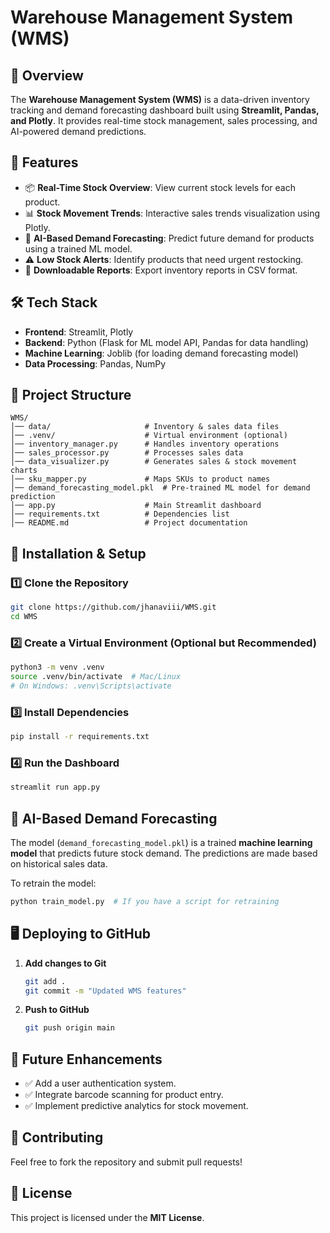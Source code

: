 # Warehouse Management System (WMS)

## 📌 Overview
The **Warehouse Management System (WMS)** is a data-driven inventory tracking and demand forecasting dashboard built using **Streamlit, Pandas, and Plotly**. It provides real-time stock management, sales processing, and AI-powered demand predictions.

## 🚀 Features
- 📦 **Real-Time Stock Overview**: View current stock levels for each product.
- 📊 **Stock Movement Trends**: Interactive sales trends visualization using Plotly.
- 🔮 **AI-Based Demand Forecasting**: Predict future demand for products using a trained ML model.
- ⚠️ **Low Stock Alerts**: Identify products that need urgent restocking.
- 📜 **Downloadable Reports**: Export inventory reports in CSV format.

## 🛠️ Tech Stack
- **Frontend**: Streamlit, Plotly
- **Backend**: Python (Flask for ML model API, Pandas for data handling)
- **Machine Learning**: Joblib (for loading demand forecasting model)
- **Data Processing**: Pandas, NumPy

## 📂 Project Structure
```
WMS/
│── data/                     # Inventory & sales data files
│── .venv/                    # Virtual environment (optional)
│── inventory_manager.py      # Handles inventory operations
│── sales_processor.py        # Processes sales data
│── data_visualizer.py        # Generates sales & stock movement charts
│── sku_mapper.py             # Maps SKUs to product names
│── demand_forecasting_model.pkl  # Pre-trained ML model for demand prediction
│── app.py                    # Main Streamlit dashboard
│── requirements.txt          # Dependencies list
│── README.md                 # Project documentation
```

## 🔧 Installation & Setup
### 1️⃣ Clone the Repository
```sh
git clone https://github.com/jhanaviii/WMS.git
cd WMS
```

### 2️⃣ Create a Virtual Environment (Optional but Recommended)
```sh
python3 -m venv .venv
source .venv/bin/activate  # Mac/Linux
# On Windows: .venv\Scripts\activate
```

### 3️⃣ Install Dependencies
```sh
pip install -r requirements.txt
```

### 4️⃣ Run the Dashboard
```sh
streamlit run app.py
```

## 🔮 AI-Based Demand Forecasting
The model (`demand_forecasting_model.pkl`) is a trained **machine learning model** that predicts future stock demand. The predictions are made based on historical sales data.

To retrain the model:
```sh
python train_model.py  # If you have a script for retraining
```

## 🖥️ Deploying to GitHub
1. **Add changes to Git**
   ```sh
   git add .
   git commit -m "Updated WMS features"
   ```
2. **Push to GitHub**
   ```sh
   git push origin main
   ```

## 🚀 Future Enhancements
- ✅ Add a user authentication system.
- ✅ Integrate barcode scanning for product entry.
- ✅ Implement predictive analytics for stock movement.

## 🤝 Contributing
Feel free to fork the repository and submit pull requests!

## 📜 License
This project is licensed under the **MIT License**.

